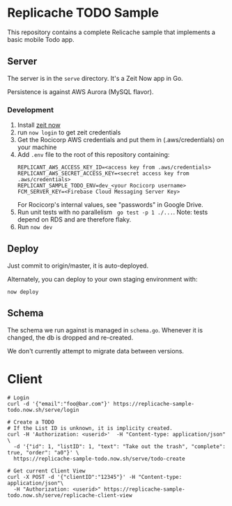 # Replicache TODO Sample

This repository contains a complete Relicache sample that implements a basic mobile Todo app.

## Server

The server is in the `serve` directory. It's a Zeit Now app in Go.

Persistence is against AWS Aurora (MySQL flavor).

### Development

1. Install [zeit now](https://zeit.co/download)
1. run `now login` to get zeit credentials
1. Get the Rocicorp AWS credentials and put them in (.aws/credentials) on your machine
1. Add `.env` file to the root of this repository containing:
   ```
   REPLICANT_AWS_ACCESS_KEY_ID=<access key from .aws/credentials>
   REPLICANT_AWS_SECRET_ACCESS_KEY=<secret access key from .aws/credentials>
   REPLICANT_SAMPLE_TODO_ENV=dev_<your Rocicorp username>
   FCM_SERVER_KEY=<Firebase Cloud Messaging Server Key>
   ```
   For Rocicorp's internal values, see "passwords" in Google Drive.
1. Run unit tests with no parallelism ` go test -p 1 ./...`. Note: tests depend on RDS and are therefore flaky.
1. Run `now dev`

## Deploy

Just commit to origin/master, it is auto-deployed.

Alternately, you can deploy to your own staging environment with:

```
now deploy
```

## Schema

The schema we run against is managed in `schema.go`. Whenever it is changed, the db is dropped and re-created.

We don't currently attempt to migrate data between versions.

# Client

```
# Login
curl -d '{"email":"foo@bar.com"}' https://replicache-sample-todo.now.sh/serve/login

# Create a TODO
# If the List ID is unknown, it is implicity created.
curl -H 'Authorization: <userid>'  -H "Content-type: application/json" \
  -d '{"id": 1, "listID": 1, "text": "Take out the trash", "complete": true, "order": "a0"}' \
  https://replicache-sample-todo.now.sh/serve/todo-create

# Get current Client View
curl -X POST -d '{"clientID":"12345"}' -H "Content-type: application/json"\
  -H "Authorization: <userid>" https://replicache-sample-todo.now.sh/serve/replicache-client-view
```

